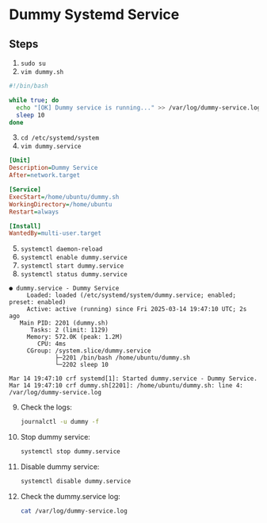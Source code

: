 # Dummy Systemd Service

## Steps

1. `sudo su`
2. `vim dummy.sh`

```bash
#!/bin/bash

while true; do
  echo "[OK] Dummy service is running..." >> /var/log/dummy-service.log
  sleep 10
done
```

3. `cd /etc/systemd/system`
4. `vim dummy.service`

```ini
[Unit]
Description=Dummy Service
After=network.target

[Service]
ExecStart=/home/ubuntu/dummy.sh
WorkingDirectory=/home/ubuntu
Restart=always

[Install]
WantedBy=multi-user.target
```

5. `systemctl daemon-reload`
6. `systemctl enable dummy.service`
7. `systemctl start dummy.service`
8. `systemctl status dummy.service`

```shell
● dummy.service - Dummy Service
     Loaded: loaded (/etc/systemd/system/dummy.service; enabled; preset: enabled)
     Active: active (running) since Fri 2025-03-14 19:47:10 UTC; 2s ago
   Main PID: 2201 (dummy.sh)
      Tasks: 2 (limit: 1129)
     Memory: 572.0K (peak: 1.2M)
        CPU: 4ms
     CGroup: /system.slice/dummy.service
             ├─2201 /bin/bash /home/ubuntu/dummy.sh
             └─2202 sleep 10

Mar 14 19:47:10 crf systemd[1]: Started dummy.service - Dummy Service.
Mar 14 19:47:10 crf dummy.sh[2201]: /home/ubuntu/dummy.sh: line 4: /var/log/dummy-service.log
```

9. Check the logs:  
   ```bash
   journalctl -u dummy -f
   ```
10. Stop dummy service:  
    ```bash
    systemctl stop dummy.service
    ```
11. Disable dummy service:  
    ```bash
    systemctl disable dummy.service
    ```
12. Check the dummy.service log:  
    ```bash
    cat /var/log/dummy-service.log
    ```



